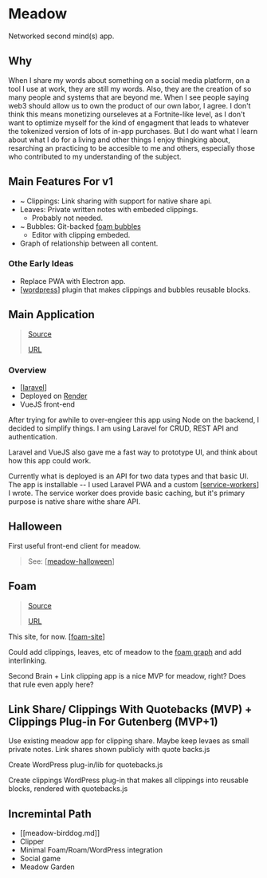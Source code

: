 # Meadow

Networked second mind(s) app.

## Why

When I share my words about something on a social media platform, on a tool I use at work, they are still my words. Also, they are the creation of so many people and systems that are beyond me. When I see people saying web3 should allow us to own the product of our own labor, I agree. I don't think this means monetizing ourseleves at a Fortnite-like level, as I don't want to optimize myself for the kind of engagment that leads to whatever the tokenized version of lots of in-app purchases. But I do want what I learn about what I do for a living and other things I enjoy thingking about, resarching an practicing to be accesible to me and others, especially those who contributed to my understanding of the subject.

## Main Features For v1

- ~ Clippings: Link sharing with support for native share api.
- Leaves: Private written notes with embeded clippings.
  - Probably not needed.
- ~ Bubbles: Git-backed [foam bubbles](https://foambubble.github.io/)
  - Editor with clipping embeded.
- Graph of relationship between all content.

### Othe Early Ideas

- Replace PWA with Electron app.
- [[wordpress]] plugin that makes clippings and bubbles reusable blocks.

## Main Application

> [Source](https://github.com/shelob9/meadow-halloween)
>
> [URL](https://meadow.joshpress.net)

### Overview

- [[laravel]]
- Deployed on [Render](https://render.com)
- VueJS front-end

After trying for awhile to over-engieer this app using Node on the backend, I decided to simplify things. I am using Laravel for CRUD, REST API and authentication.

Laravel and VueJS also gave me a fast way to prototype UI, and think about how this app could work.

Currently what is deployed is an API for two data types and that basic UI. The app is installable -- I used Laravel PWA and a custom [[service-workers]] I wrote. The service worker does provide basic caching, but it's primary purpose is native share withe share API.

## Halloween

First useful front-end client for meadow.

> See: [[meadow-halloween]]

## Foam

> [Source](https://github.com/shelob9/meadow-foam)
>
> [URL](shelob9.github.io/meadow-foam/)

This site, for now. [[foam-site]]

Could add clippings, leaves, etc of meadow to the [foam graph](https://github.com/foambubble/foam/blob/master/packages/foam-core/src/note-graph.ts) and add interlinking.

Second Brain + Link clipping app is a nice MVP for meadow, right? Does that rule even apply here?

## Link Share/ Clippings With Quotebacks (MVP) + Clippings Plug-in For Gutenberg (MVP+1)

Use existing meadow app for clipping share. Maybe keep levaes as small private notes. Link shares shown publicly with quote backs.js

Create WordPress plug-in/lib for quotebacks.js

Create clippings WordPress plug-in that makes all clippings into reusable blocks, rendered with quotebacks.js

## Incremintal Path

- [[meadow-birddog.md]]
- Clipper
- Minimal Foam/Roam/WordPress integration
- Social game
- Meadow Garden

[//begin]: # "Autogenerated link references for markdown compatibility"
[wordpress]: wordpress "WordPress"
[laravel]: laravel "Laravel"
[service-workers]: service-workers "Service Workers"
[meadow-halloween]: meadow-halloween "Meadow (Halloween)"
[foam-site]: foam-site "Foam Site"
[//end]: # "Autogenerated link references"
